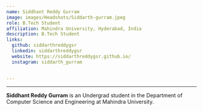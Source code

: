 ```yaml
---
name: Siddhant Reddy Gurram
image: images/Headshots/Siddarth-gurram.jpeg
role: B.Tech Student
affiliation: Mahindra University, Hyderabad, India
description: B.Tech Student
links:
  github: siddarthreddygsr
  linkedin: siddarthreddygsr
  website: https://siddarthreddygsr.github.io/
  instagram: siddarth_gurram
  

---
```

---

**Siddhant Reddy Gurram** is an Undergrad student in the Department of Computer Science and Engineering at Mahindra University.
